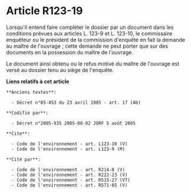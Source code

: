 # Article R123-19

Lorsqu'il entend faire compléter le dossier par un document dans les conditions prévues aux articles L. 123-9 et L. 123-10,
le commissaire enquêteur ou le président de la commission d'enquête en fait la demande au maître de l'ouvrage ; cette demande
ne peut porter que sur des documents en la possession du maître de l'ouvrage.

Le document ainsi obtenu ou le refus motivé du maître de l'ouvrage est versé au dossier tenu au siège de l'enquête.

**Liens relatifs à cet article**

	**Anciens textes**:

	  - Décret n°85-453 du 23 avril 1985 - art. 17 (Ab)

	**Codifié par**:

	  - Décret n°2005-935 2005-08-02 JORF 5 août 2005

	**Cite**:

	  - Code de l'environnement - art. L123-10 (V)
	  - Code de l'environnement - art. L123-9 (M)

	**Cité par**:

	  - Code de l'environnement - art. R214-8 (V)
	  - Code de l'environnement - art. R222-23 (V)
	  - Code de l'environnement - art. R515-27 (VT)
	  - Code de l'environnement - art. R571-65 (V)
